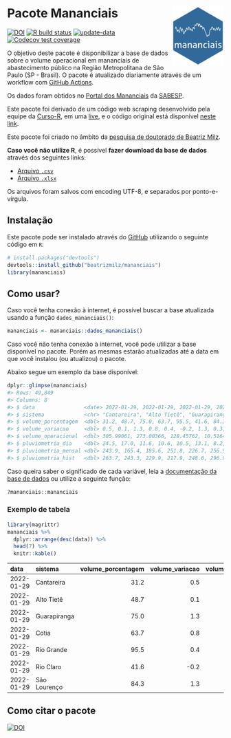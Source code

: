 
<!-- README.md is generated from README.Rmd. Please edit that file -->

# Pacote Mananciais <img src="man/figures/hexlogo.png" align="right" width = "120px"/>

<!-- badges: start -->

[![DOI](https://zenodo.org/badge/DOI/10.5281/zenodo.4733056.svg)](https://doi.org/10.5281/zenodo.4733056)
[![R build
status](https://github.com/beatrizmilz/mananciais/workflows/R-CMD-check/badge.svg)](https://github.com/beatrizmilz/mananciais/actions)
[![update-data](https://github.com/beatrizmilz/mananciais/actions/workflows/2-update_data.yaml/badge.svg)](https://github.com/beatrizmilz/mananciais/actions/workflows/2-update_data.yaml)
[![Codecov test
coverage](https://codecov.io/gh/beatrizmilz/mananciais/branch/master/graph/badge.svg)](https://codecov.io/gh/beatrizmilz/mananciais?branch=master)
<!-- badges: end -->

O objetivo deste pacote é disponibilizar a base de dados sobre o volume
operacional em mananciais de abastecimento público na Região
Metropolitana de São Paulo (SP - Brasil). O pacote é atualizado
diariamente através de um workflow com [GitHub
Actions](https://github.com/beatrizmilz/mananciais/actions).

Os dados foram obtidos no [Portal dos
Mananciais](http://mananciais.sabesp.com.br/Situacao) da
[SABESP](http://site.sabesp.com.br/site/Default.aspx).

Este pacote foi derivado de um código web scraping desenvolvido pela
equipe da [Curso-R](https://www.curso-r.com/), em uma
[live](https://youtu.be/jvZIxrMmOcQ), e o código original está
disponível [neste
link](https://github.com/curso-r/lives/blob/master/drafts/20200730_scraper_sabesp.R).

Este pacote foi criado no âmbito da [pesquisa de doutorado de Beatriz
Milz](https://beatrizmilz.github.io/tese/).

**Caso você não utilize R**, é possível **fazer download da base de
dados** através dos seguintes links:

  - [Arquivo
    `.csv`](https://github.com/beatrizmilz/mananciais/raw/master/inst/extdata/mananciais.csv)
  - [Arquivo
    `.xlsx`](https://github.com/beatrizmilz/mananciais/blob/master/inst/extdata/mananciais.xlsx?raw=true)

Os arquivos foram salvos com encoding UTF-8, e separados por
ponto-e-vírgula.

## Instalação

Este pacote pode ser instalado através do [GitHub](https://github.com/)
utilizando o seguinte código em `R`:

``` r
# install.packages("devtools")
devtools::install_github("beatrizmilz/mananciais")
library(mananciais)
```

## Como usar?

Caso você tenha conexão à internet, é possível buscar a base atualizada
usando a função `dados_mananciais()`:

``` r
mananciais <- mananciais::dados_mananciais() 
```

Caso você não tenha conexão à internet, você pode utilizar a base
disponível no pacote. Porém as mesmas estarão atualizadas até a data em
que você instalou (ou atualizou) o pacote.

Abaixo segue um exemplo da base disponível:

``` r
dplyr::glimpse(mananciais)
#> Rows: 49,849
#> Columns: 8
#> $ data                <date> 2022-01-29, 2022-01-29, 2022-01-29, 2022-01-29, 2…
#> $ sistema             <chr> "Cantareira", "Alto Tietê", "Guarapiranga", "Cotia…
#> $ volume_porcentagem  <dbl> 31.2, 48.7, 75.0, 63.7, 95.5, 41.6, 84.3, 30.7, 48…
#> $ volume_variacao     <dbl> 0.5, 0.1, 1.3, 0.8, 0.4, -0.2, 1.3, 0.3, 0.0, 1.0,…
#> $ volume_operacional  <dbl> 305.99061, 273.00366, 128.45762, 10.51647, 107.103…
#> $ pluviometria_dia    <dbl> 24.5, 17.0, 11.6, 10.6, 10.5, 13.1, 8.2, 27.7, 7.0…
#> $ pluviometria_mensal <dbl> 243.9, 165.4, 185.6, 251.8, 226.7, 256.9, 324.0, 2…
#> $ pluviometria_hist   <dbl> 263.7, 243.3, 229.9, 217.9, 248.6, 296.9, 273.1, 2…
```

Caso queira saber o significado de cada variável, leia a [documentação
da base de
dados](https://beatrizmilz.github.io/mananciais/reference/mananciais.html)
ou utilize a seguinte função:

``` r
?mananciais::mananciais
```

### Exemplo de tabela

``` r
library(magrittr)
mananciais %>% 
  dplyr::arrange(desc(data)) %>% 
  head(7) %>%
  knitr::kable()
```

| data       | sistema      | volume\_porcentagem | volume\_variacao | volume\_operacional | pluviometria\_dia | pluviometria\_mensal | pluviometria\_hist |
| :--------- | :----------- | ------------------: | ---------------: | ------------------: | ----------------: | -------------------: | -----------------: |
| 2022-01-29 | Cantareira   |                31.2 |              0.5 |           305.99061 |              24.5 |                243.9 |              263.7 |
| 2022-01-29 | Alto Tietê   |                48.7 |              0.1 |           273.00366 |              17.0 |                165.4 |              243.3 |
| 2022-01-29 | Guarapiranga |                75.0 |              1.3 |           128.45762 |              11.6 |                185.6 |              229.9 |
| 2022-01-29 | Cotia        |                63.7 |              0.8 |            10.51647 |              10.6 |                251.8 |              217.9 |
| 2022-01-29 | Rio Grande   |                95.5 |              0.4 |           107.10315 |              10.5 |                226.7 |              248.6 |
| 2022-01-29 | Rio Claro    |                41.6 |            \-0.2 |             5.68831 |              13.1 |                256.9 |              296.9 |
| 2022-01-29 | São Lourenço |                84.3 |              1.3 |            74.88941 |               8.2 |                324.0 |              273.1 |

## Como citar o pacote

[![DOI](https://zenodo.org/badge/DOI/10.5281/zenodo.4733056.svg)](https://doi.org/10.5281/zenodo.4733056)
